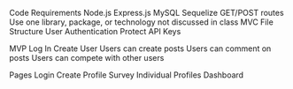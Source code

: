Code Requirements 
    Node.js
    Express.js
    MySQL
    Sequelize
    GET/POST routes
    Use one library, package, or technology not discussed in class
    MVC File Structure
    User Authentication
    Protect API Keys

MVP 
    Log In 
    Create User
    Users can create posts
    Users can comment on posts
    Users can compete with other users

Pages 
    Login
    Create Profile Survey
    Individual Profiles
    Dashboard
